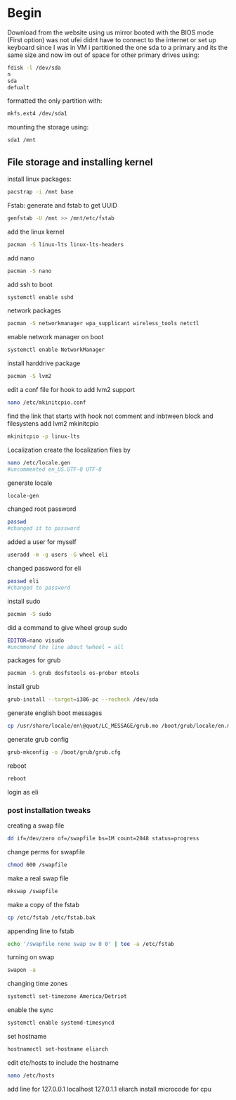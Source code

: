 
# Begin
Download from the website using us mirror
booted with the BIOS mode (First option)
was not ufei
didnt have to connect to the internet or set up keyboard since I was in VM
i partitioned the one sda to a primary and its the same size and now im out of space for other primary
drives using:
```bash
fdisk -l /dev/sda
n
sda
defualt
```
formatted the only partition with:
```bash
mkfs.ext4 /dev/sda1
```
mounting the storage using:
```bash
sda1 /mnt
```
## File storage and installing kernel
install linux packages:
```bash
pacstrap -i /mnt base
```
Fstab: generate and fstab to get UUID
```bash
genfstab -U /mnt >> /mnt/etc/fstab
```
add the linux kernel
```bash
pacman -S linux-lts linux-lts-headers
```
add nano
```bash
pacman -S nano
```
add ssh to boot
```bash
systemctl enable sshd
```
network packages
```bash
pacman -S networkmanager wpa_supplicant wireless_tools netctl
```
enable network manager on boot
```bash
systemctl enable NetworkManager
```
install harddrive package
```bash
pacman -S lvm2
```
edit a conf file for hook to add lvm2 support
```bash
nano /etc/mkinitcpio.conf
```
find the link that starts with hook not comment and inbtween block and filesystens add lvm2
mkinitcpio
```bash
mkinitcpio -p linux-lts
```
Localization create the localization files by
```bash
nano /etc/locale.gen
#uncommented en_US.UTF-8 UTF-8
```
generate locale
```bash
locale-gen
```
changed root password
```bash
passwd
#changed it to password
```
added a user for myself
```bash
useradd -m -g users -G wheel eli
```
changed password for eli
```bash
passwd eli
#changed to password
```
install sudo
```bash
pacman -S sudo
```
did a command to give wheel group sudo
```bash
EDITOR=nano visudo
#uncmmend the line about %wheel = all
```
packages for grub
```bash
pacman -S grub dosfstools os-prober mtools
```
install grub
```bash
grub-install --target=i386-pc --recheck /dev/sda
```
generate english boot messages
```bash
cp /usr/share/locale/en\@quot/LC_MESSAGE/grub.mo /boot/grub/locale/en.mo
```
generate grub config
```bash
grub-mkconfig -o /boot/grub/grub.cfg
```
reboot
```bash
reboot
```
login as eli
### post installation tweaks
creating a swap file
```bash
dd if=/dev/zero of=/swapfile bs=1M count=2048 status=progress
```
change perms for swapfile
```bash
chmod 600 /swapfile
```
make a real swap file
```bash
mkswap /swapfile
```
make a copy of the fstab
```bash
cp /etc/fstab /etc/fstab.bak
```
appending line to fstab
```bash
echo '/swapfile none swap sw 0 0' | tee -a /etc/fstab
```
turning on swap
```bash
swapon -a
```
changing time zones
```bash
systemctl set-timezone America/Detriot
```
enable the sync
```bash
systemctl enable systemd-timesyncd
```
set hostname
```bash
hostnamectl set-hostname eliarch
```
edit etc/hosts to include the hostname
```bash
nano /etc/hosts
```
add line for
127.0.0.1 localhost
127.0.1.1 eliarch
install microcode for cpu
```bash
